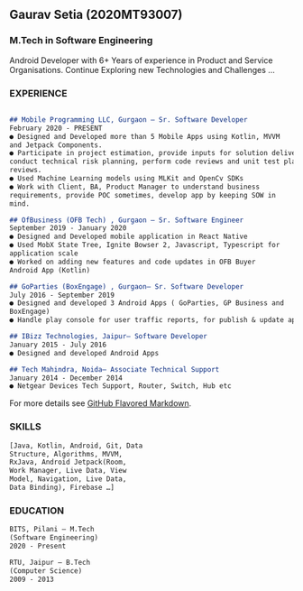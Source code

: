 ## Gaurav Setia (2020MT93007)


### M.Tech in Software Engineering

Android Developer with 6+ Years of experience in Product and Service 
Organisations. Continue Exploring new Technologies and Challenges ...


### EXPERIENCE 
```markdown

## Mobile Programming LLC, Gurgaon — Sr. Software Developer
February 2020 - PRESENT 
● Designed and Developed more than 5 Mobile Apps using Kotlin, MVVM 
and Jetpack Components. 
● Participate in project estimation, provide inputs for solution delivery, 
conduct technical risk planning, perform code reviews and unit test plan 
reviews. 
● Used Machine Learning models using MLKit and OpenCv SDKs
● Work with Client, BA, Product Manager to understand business 
requirements, provide POC sometimes, develop app by keeping SOW in 
mind. 

## OfBusiness (OFB Tech) , Gurgaon — Sr. Software Engineer 
September 2019 - January 2020 
● Designed and Developed mobile application in React Native 
● Used MobX State Tree, Ignite Bowser 2, Javascript, Typescript for 
application scale 
● Worked on adding new features and code updates in OFB Buyer 
Android App (Kotlin) 

## GoParties (BoxEngage) , Gurgaon— Sr. Software Developer 
July 2016 - September 2019 
● Designed and developed 3 Android Apps ( GoParties, GP Business and 
BoxEngage) 
● Handle play console for user traffic reports, for publish & update apps.

## IBizz Technologies, Jaipur— Software Developer 
January 2015 - July 2016 
● Designed and developed Android Apps 

## Tech Mahindra, Noida— Associate Technical Support 
January 2014 - December 2014 
● Netgear Devices Tech Support, Router, Switch, Hub etc
```

For more details see [GitHub Flavored Markdown](https://guides.github.com/features/mastering-markdown/).

### SKILLS
```markdown
[Java, Kotlin, Android, Git, Data 
Structure, Algorithms, MVVM, 
RxJava, Android Jetpack(Room, 
Work Manager, Live Data, View 
Model, Navigation, Live Data, 
Data Binding), Firebase …]
```

### EDUCATION
```markdown
BITS, Pilani — M.Tech 
(Software Engineering) 
2020 - Present 

RTU, Jaipur — B.Tech 
(Computer Science) 
2009 - 2013
```
